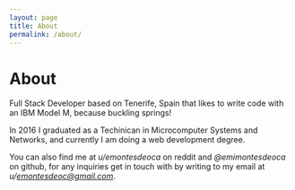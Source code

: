 ```yaml
---
layout: page
title: About
permalink: /about/
---
```


# About

Full Stack Developer based on Tenerife, Spain that likes to write code with an IBM Model M, because buckling springs!

In 2016 I graduated as a Techinican in Microcomputer Systems and Networks, and currently I am doing a web development degree.

You can also find me at *u/emontesdeoca* on reddit and *@emimontesdeoca* on github, for any inquiries get in touch with by writing to my email at *u/emontesdeoc@gmail.com*.
